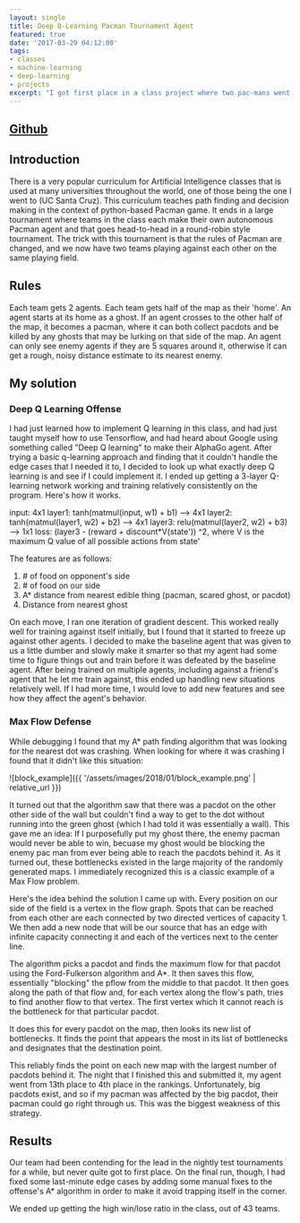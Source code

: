 ```yaml
---
layout: single
title: Deep Q-Learning Pacman Tournament Agent
featured: true
date: '2017-03-29 04:12:00'
tags:
- classes
- machine-learning
- deep-learning
- projects
excerpt: "I got first place in a class project where two pac-mans went head to head using reinforcement learning with a deep neural network. Here's how I did it."
---
```


## [Github](https://github.com/jaredjxyz/Pacman-Tournament-Agent)

## Introduction

There is a very popular curriculum for Artificial Intelligence classes that is used at many universities throughout the world, one of those being the one I went to (UC Santa Cruz). This curriculum teaches path finding and decision making in the context of python-based Pacman game. It ends in a large tournament where teams in the class each make their own autonomous Pacman agent and that goes head-to-head in a round-robin style tournament. The trick with this tournament is that the rules of Pacman are changed, and we now have two teams playing against each other on the same playing field.

## Rules

Each team gets 2 agents. Each team gets half of the map as their 'home'. An agent starts at its home as a ghost. If an agent crosses to the other half of the map, it becomes a pacman, where it can both collect pacdots and be killed by any ghosts that may be lurking on that side of the map. An agent can only see enemy agents if they are 5 squares around it, otherwise it can get a rough, noisy distance estimate to its nearest enemy.

## My solution

### Deep Q Learning Offense

I had just learned how to implement Q learning in this class, and had just taught myself how to use Tensorflow, and had heard about Google using something called "Deep Q learning" to make their AlphaGo agent. After trying a basic q-learning approach and finding that it couldn't handle the edge cases that I needed it to, I decided to look up what exactly deep Q learning is and see if I could implement it. I ended up getting a 3-layer Q-learning network working and training relatively consistently on the program. Here's how it works.

input: 4x1
layer1: tanh(matmul(input, w1) + b1) --> 4x1
layer2: tanh(matmul(layer1, w2) + b2) --> 4x1
layer3: relu(matmul(layer2, w2) + b3) --> 1x1
loss: (layer3 - (reward + discount*V(state')) ^2, where V is the maximum Q value of all possible actions from state'

The features are as follows:
1. \# of food on opponent's side
2. \# of food on our side
3. A* distance from nearest edible thing (pacman, scared ghost, or pacdot)
4. Distance from nearest ghost

On each move, I ran one iteration of gradient descent. This worked really well for training against itself initially, but I found that it started to freeze up against other agents. I decided to make the baseline agent that was given to us a little dumber and slowly make it smarter so that my agent had some time to figure things out and train before it was defeated by the baseline agent. After being trained on multiple agents, including against a friend's agent that he let me train against, this ended up handling new situations relatively well. If I had more time, I would love to add new features and see how they affect the agent's behavior.

### Max Flow Defense

While debugging I found that my A* path finding algorithm that was looking for the nearest dot was crashing. When looking for where it was crashing I found that it didn't like this situation:

![block_example]({{ '/assets/images/2018/01/block_example.png' | relative_url }})

It turned out that the algorithm saw that there was a pacdot on the other other side of the wall but couldn't find a way to get to the dot without running into the green ghost (which I had told it was essentially a wall). This gave me an idea: If I purposefully put my ghost there, the enemy pacman would never be able to win, becuase my ghost would be blocking the enemy pac man from ever being able to reach the pacdots behind it. As it turned out, these bottlenecks existed in the large majority of the randomly generated maps. I immediately recognized this is a classic example of a Max Flow problem.

Here's the idea behind the solution I came up with. Every position on our side of the field is a vertex in the flow graph. Spots that can be reached from each other are each connected by two directed vertices of capacity 1. We then add a new node that will be our source that has an edge with infinite capacity connecting it and each of the vertices next to the center line.

The algorithm picks a pacdot and finds the maximum flow for that pacdot using the Ford-Fulkerson algorithm and A*. It then saves this flow, essentially "blocking" the pflow from the middle to that pacdot. It then goes along the path of that flow and, for each vertex along the flow's path, tries to find another flow to that vertex. The first vertex which it cannot reach is the bottleneck for that particular pacdot.

It does this for every pacdot on the map, then looks its new list of bottlenecks. It finds the point that appears the most in its list of bottlenecks and designates that the destination point.

This reliably finds the point on each new map with the largest number of pacdots behind it. The night that I finished this and submitted it, my agent went from 13th place to 4th place in the rankings. Unfortunately, big pacdots exist, and so if my pacman was affected by the big pacdot, their pacman could go right through us. This was the biggest weakness of this strategy.

## Results

Our team had been contending for the lead in the nightly test tournaments for a while, but never quite got to first place. On the final run, though, I had fixed some last-minute edge cases by adding some manual fixes to the offense's A* algorithm in order to make it avoid trapping itself in the corner.

We ended up getting the high win/lose ratio in the class, out of 43 teams.
